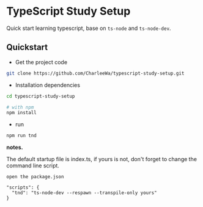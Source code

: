 TypeScript Study Setup
=================

Quick start learning typescript, base on `ts-node` and `ts-node-dev`.


Quickstart
----------

- Get the project code

```bash
git clone https://github.com/CharleeWa/typescript-study-setup.git
```

- Installation dependencies

```bash
cd typescript-study-setup

# with npm
npm install

```

- run

```bash
npm run tnd
```

**notes.**

The default startup file is index.ts, if yours is not, don't forget to change the command line script.

```
open the package.json

"scripts": {
  "tnd": "ts-node-dev --respawn --transpile-only yours"
}
```
